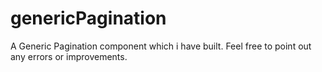 # genericPagination
A Generic Pagination component which i have built. Feel free to point out any errors or improvements.



